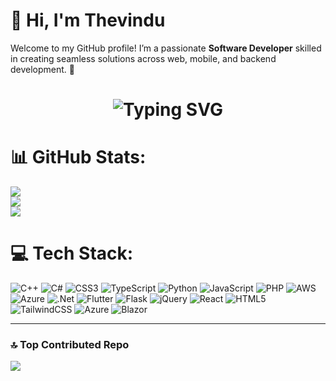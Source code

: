 # 👋 Hi, I'm **Thevindu**  

Welcome to my GitHub profile! I’m a passionate **Software Developer** skilled in creating seamless solutions across web, mobile, and backend development. 🚀  

<div align="center">
  <h1>
    <img src="https://readme-typing-svg.demolab.com/?lines=Hey%2C+I'm+Thevindu;Welcome+to+my+GitHub+profile%21;I%27m+a+passionate+Software+Developer;skilled+in+creating+seamless+solutions%21" alt="Typing SVG"/>
  </h1>
</div>


# 📊 GitHub Stats:
![](https://github-readme-stats.vercel.app/api?username=Thiyasara-github&theme=dark&hide_border=false&include_all_commits=true&count_private=true)<br/>
![](https://github-readme-streak-stats.herokuapp.com/?user=Thiyasara-github&theme=dark&hide_border=false)<br/>
![](https://github-readme-stats.vercel.app/api/top-langs/?username=Thiyasara-github&theme=dark&hide_border=false&include_all_commits=true&count_private=true&layout=compact)

# 💻 Tech Stack:
![C++](https://img.shields.io/badge/c++-%2300599C.svg?style=for-the-badge&logo=c%2B%2B&logoColor=white) ![C#](https://img.shields.io/badge/c%23-%23239120.svg?style=for-the-badge&logo=csharp&logoColor=white) ![CSS3](https://img.shields.io/badge/css3-%231572B6.svg?style=for-the-badge&logo=css3&logoColor=white) ![TypeScript](https://img.shields.io/badge/typescript-%23007ACC.svg?style=for-the-badge&logo=typescript&logoColor=white) ![Python](https://img.shields.io/badge/python-3670A0?style=for-the-badge&logo=python&logoColor=ffdd54) ![JavaScript](https://img.shields.io/badge/javascript-%23323330.svg?style=for-the-badge&logo=javascript&logoColor=%23F7DF1E) ![PHP](https://img.shields.io/badge/php-%23777BB4.svg?style=for-the-badge&logo=php&logoColor=white) ![AWS](https://img.shields.io/badge/AWS-%23FF9900.svg?style=for-the-badge&logo=amazon-aws&logoColor=white) ![Azure](https://img.shields.io/badge/azure-%230072C6.svg?style=for-the-badge&logo=microsoftazure&logoColor=white) ![.Net](https://img.shields.io/badge/.NET-5C2D91?style=for-the-badge&logo=.net&logoColor=white) ![Flutter](https://img.shields.io/badge/Flutter-%2302569B.svg?style=for-the-badge&logo=Flutter&logoColor=white) ![Flask](https://img.shields.io/badge/flask-%23000.svg?style=for-the-badge&logo=flask&logoColor=white) ![jQuery](https://img.shields.io/badge/jquery-%230769AD.svg?style=for-the-badge&logo=jquery&logoColor=white) ![React](https://img.shields.io/badge/react-%2320232a.svg?style=for-the-badge&logo=react&logoColor=%2361DAFB) ![HTML5](https://img.shields.io/badge/html5-%23E34F26.svg?style=for-the-badge&logo=html5&logoColor=white) ![TailwindCSS](https://img.shields.io/badge/tailwindcss-%2338B2AC.svg?style=for-the-badge&logo=tailwind-css&logoColor=white) ![Azure](https://img.shields.io/badge/azure-%230072C6.svg?style=for-the-badge&logo=microsoftazure&logoColor=white) ![Blazor](https://img.shields.io/badge/blazor-%235C2D91.svg?style=for-the-badge&logo=blazor&logoColor=white)

---

### 🔝 Top Contributed Repo
![](https://github-contributor-stats.vercel.app/api?username=Thiyasara-github&limit=5&theme=dark&combine_all_yearly_contributions=true)


<!-- Proudly created with GPRM ( https://gprm.itsvg.in ) -->
